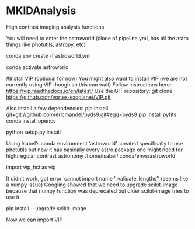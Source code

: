 # MKIDAnalysis
High contrast imaging analysis functions

You will need to enter the astroworld (clone of pipeline.yml, has all the astro things like photutils, astropy, etc)

conda env create -f astroworld.yml

conda activate astroworld

#Install VIP (optional for now)
You might also want to install VIP (we are not currently using VIP though so this can wait)
Follow instructions here:  https://vip.readthedocs.io/en/latest/
Use the GIT repository:  git clone https://github.com/vortex-exoplanet/VIP.git

Also install a few dependencies:
pip install git+git://github.com/ericmandel/pyds9.git#egg=pyds9
pip install pyfits
conda install opencv

python setup.py install

Using Isabel’s conda environment ‘astroworld’, created specifically to use photutils but now it has basically every astro package one might need for high/regular contrast astronomy
/home/isabel/.conda/envs/astroworld

import vip_hci as vip

It didn’t work, got error ‘cannot import name '_validate_lengths'’  (seems like a numpy issue)
Googling showed that we need to upgrade scikit-image because that numpy function was deprecated but older scikit-image tries to use it

pip install --upgrade scikit-image

Now we can import VIP
